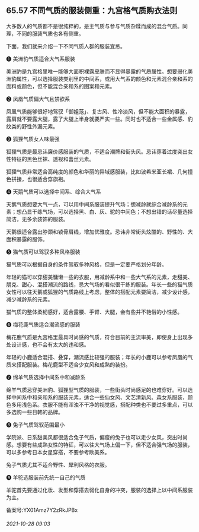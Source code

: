 ## 65.57 不同气质的服装侧重：九宫格气质购衣法则
大多数人的气质都不是很纯粹的，是主气质与参与气质杂糅而成的混合气质。同理，不同的服装气质也各有侧重。



下面，我们就来介绍一下不同气质人群的服装宜忌。



❶
 美洲豹气质适合大气系服装
 



美洲豹是九宫格里唯一能够大面积裸露皮肤而不显得暴露的气质属性。想要弱化美洲豹属性，可以选择服装类别里的中间系，或用大气系的颜色和元素混合亲和系的面料或颜色，但不能混合亲和系的图案和元素。



❷
 凤凰气质偏大气且禁欲系
 



凤凰气质能够很好地驾驭「御姐范」、复古风、性冷淡风，但不能大面积的暴露，露肩就不要露大腿，露了大腿上半身就要严实一些。同时也不适合一些金属感、豹纹类的野性外漏元素。



❸
 狐狸气质女人味最强
 



狐狸气质是最忌讳廉价感服装的气质，不适合潮牌和街头风。忌讳穿着过度突出女性特征的黑色丝袜、透视和蕾丝元素。



狐狸气质非常适合高纯度的颜色和华丽的异域感服装，比如波希米亚长裙、几何撞色拼接，也很适合穿旗袍。



❹
 天鹅气质可以选择中间系、综合大气系
 



天鹅气质想要大气一点，可以用中间系服装提升气场；想减龄就综合减龄系的元素；想凸显干练气场，可以选择黑、白、灰、驼的中间色；不想出错的话尽量选择简洁，无多余装饰的服装。



天鹅很适合露出脖颈和锁骨肩线，增加优雅度。忌讳非常街头炫酷的、野性的、大面积暴露的服饰。



❺
 猫气质可以驾驭多种风格服装
 



猫气质可以根据自身的条件驾驭多种风格，但是一定要严格划分年龄。



年轻的猫可以穿甜美慵懒一些的衣服，用减龄系中和一些大气系的元素，走甜美、朋克、甜心、混搭潮流的路线，忌大气场的看似很干练的服装。年长一些的猫气质女性可以往天鹅或狐狸的气质路线上考虑，整体的搭配元素要简洁，减少设计感，减少减龄系的元素。



猫气质的整体柔韧感好，适合露腰、手臂、大腿，会有些并不艳俗的小性感。



❻
 梅花鹿气质适合潮流感的服装
 



梅花鹿气质是九宫格里最具时尚感的气质，符合目前的主流审美，即使身上出现多处设计感，也不会有太大的违和感。



年轻的小鹿适合混搭、叠穿，潮流感比较强的服装；年长的小鹿可以参考凤凰的气质来搭配服装。梅花鹿型不适合少女风和成熟的装扮。



❼
 绵羊气质选择中间系中和减龄系
 



绵羊气质忌穿美洲豹、狐狸型气质的服装，一些街头时尚感足的也难穿好。可以选择中间系中和亲和系的服装元素，适合一些仙女风、文艺清新风、森女系服装，颜色多用浅色系。衣服不能有浑浊不干净的视觉感，搭配种类也不要过多重点，可以多选购一些日韩的品牌。



❽
 兔子气质驾驭范围最小
 



学院派、日系甜美风都很适合兔子气质，偏瘦的兔子也可以走少女风，突出时尚感。想要有些成熟女性的特征，可以往大气场上偏一下，但不适合强气场的服装，可以多参考日本女星穿搭，不要参考欧美系。



兔子气质尤其不适合野性、犀利风格的衣服。



❾
 羊驼选服装前先统一自己的气质
 



羊驼首先要通过化妆、发型和穿搭去弱化自身的冲突，服装的选择上以中间系服装为主。



备案号:YX01Amz7Y2zRkJPBx


###### 2021-10-28 09:03

